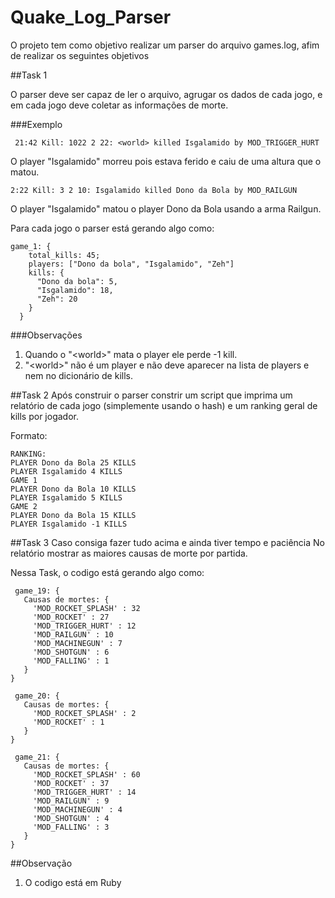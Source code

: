 # Quake_Log_Parser

O projeto tem como objetivo realizar um parser do arquivo games.log, afim de realizar os seguintes objetivos

##Task 1

O parser deve ser capaz de ler o arquivo, agrugar os dados de cada jogo, e em cada jogo deve coletar as informações de morte.

###Exemplo
```
 21:42 Kill: 1022 2 22: <world> killed Isgalamido by MOD_TRIGGER_HURT
```
O player "Isgalamido" morreu pois estava ferido e caiu de uma altura que o matou.

```
2:22 Kill: 3 2 10: Isgalamido killed Dono da Bola by MOD_RAILGUN
```
O player "Isgalamido" matou o player Dono da Bola usando a arma Railgun.

Para cada jogo o parser está gerando algo como:

```
game_1: {
    total_kills: 45;
    players: ["Dono da bola", "Isgalamido", "Zeh"]
    kills: {
      "Dono da bola": 5,
      "Isgalamido": 18,
      "Zeh": 20
    }
  }
```
###Observações
1. Quando o "\<world\>" mata o player ele perde -1 kill.
2. "\<world\>" não é um player e não deve aparecer na lista de players e nem no dicionário de kills.

##Task 2
Após construir o parser constrir um script que imprima um relatório de cada jogo (simplemente usando o hash) e um ranking geral de kills por jogador.

Formato:

```
RANKING:
PLAYER Dono da Bola 25 KILLS
PLAYER Isgalamido 4 KILLS
GAME 1
PLAYER Dono da Bola 10 KILLS
PLAYER Isgalamido 5 KILLS
GAME 2
PLAYER Dono da Bola 15 KILLS
PLAYER Isgalamido -1 KILLS
```

##Task 3
Caso consiga fazer tudo acima e ainda tiver tempo e paciência
No relatório mostrar as maiores causas de morte por partida.

Nessa Task, o codigo está gerando algo como:

```
 game_19: {
   Causas de mortes: {
     'MOD_ROCKET_SPLASH' : 32
     'MOD_ROCKET' : 27
     'MOD_TRIGGER_HURT' : 12
     'MOD_RAILGUN' : 10
     'MOD_MACHINEGUN' : 7
     'MOD_SHOTGUN' : 6
     'MOD_FALLING' : 1
   }
}

 game_20: {
   Causas de mortes: {
     'MOD_ROCKET_SPLASH' : 2
     'MOD_ROCKET' : 1
   }
}

 game_21: {
   Causas de mortes: {
     'MOD_ROCKET_SPLASH' : 60
     'MOD_ROCKET' : 37
     'MOD_TRIGGER_HURT' : 14
     'MOD_RAILGUN' : 9
     'MOD_MACHINEGUN' : 4
     'MOD_SHOTGUN' : 4
     'MOD_FALLING' : 3
   }
}
```
##Observação
1. O codigo está em Ruby
